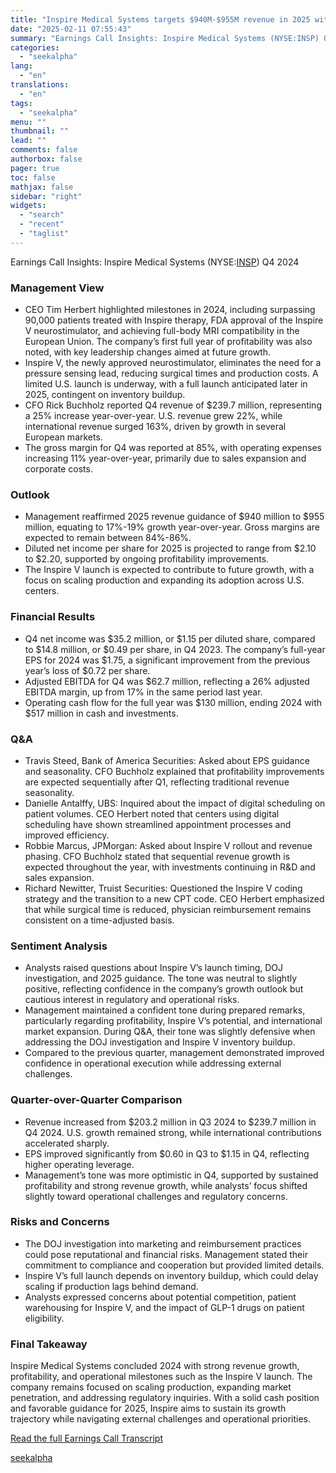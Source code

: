 ```yaml
---
title: "Inspire Medical Systems targets $940M-$955M revenue in 2025 with Inspire V launch"
date: "2025-02-11 07:55:43"
summary: "Earnings Call Insights: Inspire Medical Systems (NYSE:INSP) Q4 2024 Management View CEO Tim Herbert highlighted milestones in 2024, including surpassing 90,000 patients treated with Inspire therapy, FDA approval of the Inspire V neurostimulator, and achieving full-body MRI compatibility in the European Union. The company’s first full year of profitability was..."
categories:
  - "seekalpha"
lang:
  - "en"
translations:
  - "en"
tags:
  - "seekalpha"
menu: ""
thumbnail: ""
lead: ""
comments: false
authorbox: false
pager: true
toc: false
mathjax: false
sidebar: "right"
widgets:
  - "search"
  - "recent"
  - "taglist"
---
```


Earnings Call Insights: Inspire Medical Systems (NYSE:[INSP](https://seekingalpha.com/symbol/INSP "Inspire Medical Systems, Inc.")) Q4 2024

### Management View

* CEO Tim Herbert highlighted milestones in 2024, including surpassing 90,000 patients treated with Inspire therapy, FDA approval of the Inspire V neurostimulator, and achieving full-body MRI compatibility in the European Union. The company’s first full year of profitability was also noted, with key leadership changes aimed at future growth.
* Inspire V, the newly approved neurostimulator, eliminates the need for a pressure sensing lead, reducing surgical times and production costs. A limited U.S. launch is underway, with a full launch anticipated later in 2025, contingent on inventory buildup.
* CFO Rick Buchholz reported Q4 revenue of $239.7 million, representing a 25% increase year-over-year. U.S. revenue grew 22%, while international revenue surged 163%, driven by growth in several European markets.
* The gross margin for Q4 was reported at 85%, with operating expenses increasing 11% year-over-year, primarily due to sales expansion and corporate costs.

### Outlook

* Management reaffirmed 2025 revenue guidance of $940 million to $955 million, equating to 17%-19% growth year-over-year. Gross margins are expected to remain between 84%-86%.
* Diluted net income per share for 2025 is projected to range from $2.10 to $2.20, supported by ongoing profitability improvements.
* The Inspire V launch is expected to contribute to future growth, with a focus on scaling production and expanding its adoption across U.S. centers.

### Financial Results

* Q4 net income was $35.2 million, or $1.15 per diluted share, compared to $14.8 million, or $0.49 per share, in Q4 2023. The company’s full-year EPS for 2024 was $1.75, a significant improvement from the previous year’s loss of $0.72 per share.
* Adjusted EBITDA for Q4 was $62.7 million, reflecting a 26% adjusted EBITDA margin, up from 17% in the same period last year.
* Operating cash flow for the full year was $130 million, ending 2024 with $517 million in cash and investments.

### Q&A

* Travis Steed, Bank of America Securities: Asked about EPS guidance and seasonality. CFO Buchholz explained that profitability improvements are expected sequentially after Q1, reflecting traditional revenue seasonality.
* Danielle Antalffy, UBS: Inquired about the impact of digital scheduling on patient volumes. CEO Herbert noted that centers using digital scheduling have shown streamlined appointment processes and improved efficiency.
* Robbie Marcus, JPMorgan: Asked about Inspire V rollout and revenue phasing. CFO Buchholz stated that sequential revenue growth is expected throughout the year, with investments continuing in R&D and sales expansion.
* Richard Newitter, Truist Securities: Questioned the Inspire V coding strategy and the transition to a new CPT code. CEO Herbert emphasized that while surgical time is reduced, physician reimbursement remains consistent on a time-adjusted basis.

### Sentiment Analysis

* Analysts raised questions about Inspire V’s launch timing, DOJ investigation, and 2025 guidance. The tone was neutral to slightly positive, reflecting confidence in the company’s growth outlook but cautious interest in regulatory and operational risks.
* Management maintained a confident tone during prepared remarks, particularly regarding profitability, Inspire V’s potential, and international market expansion. During Q&A, their tone was slightly defensive when addressing the DOJ investigation and Inspire V inventory buildup.
* Compared to the previous quarter, management demonstrated improved confidence in operational execution while addressing external challenges.

### Quarter-over-Quarter Comparison

* Revenue increased from $203.2 million in Q3 2024 to $239.7 million in Q4 2024. U.S. growth remained strong, while international contributions accelerated sharply.
* EPS improved significantly from $0.60 in Q3 to $1.15 in Q4, reflecting higher operating leverage.
* Management’s tone was more optimistic in Q4, supported by sustained profitability and strong revenue growth, while analysts’ focus shifted slightly toward operational challenges and regulatory concerns.

### Risks and Concerns

* The DOJ investigation into marketing and reimbursement practices could pose reputational and financial risks. Management stated their commitment to compliance and cooperation but provided limited details.
* Inspire V’s full launch depends on inventory buildup, which could delay scaling if production lags behind demand.
* Analysts expressed concerns about potential competition, patient warehousing for Inspire V, and the impact of GLP-1 drugs on patient eligibility.

### Final Takeaway

Inspire Medical Systems concluded 2024 with strong revenue growth, profitability, and operational milestones such as the Inspire V launch. The company remains focused on scaling production, expanding market penetration, and addressing regulatory inquiries. With a solid cash position and favorable guidance for 2025, Inspire aims to sustain its growth trajectory while navigating external challenges and operational priorities.

[Read the full Earnings Call Transcript](https://seekingalpha.com/symbol/INSP/earnings/transcripts)

[seekalpha](https://seekingalpha.com/news/4405894-inspire-medical-systems-targets-940m-955m-revenue-in-2025-with-inspire-v-launch)
